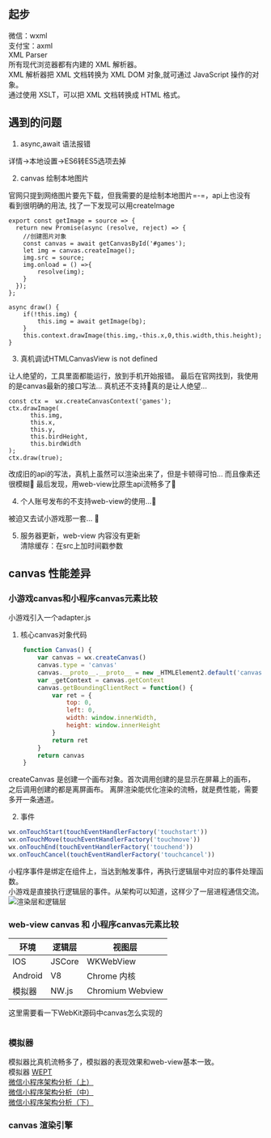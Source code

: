 ## 起步     
微信：wxml     
支付宝：axml     
XML Parser    
所有现代浏览器都有内建的 XML 解析器。   
XML 解析器把 XML 文档转换为 XML DOM 对象,就可通过 JavaScript 操作的对象。  
通过使用 XSLT，可以把 XML 文档转换成 HTML 格式。        
## 遇到的问题       

1. async,await 语法报错       

详情->本地设置->ES6转ES5选项去掉        

2. canvas 绘制本地图片  

官网只提到网络图片要先下载，但我需要的是绘制本地图片=-=，api上也没有        
看到很明确的用法, 找了一下发现可以用createImage                        

``` 
export const getImage = source => {
  return new Promise(async (resolve, reject) => {
    //创建图片对象
    const canvas = await getCanvasById('#games');
    let img = canvas.createImage();
    img.src = source;
    img.onload = () =>{
        resolve(img);
    }
  });
};

async draw() {
    if(!this.img) {
        this.img = await getImage(bg);
    }
    this.context.drawImage(this.img,-this.x,0,this.width,this.height);
}
```

3. 真机调试HTMLCanvasView is not defined  

让人绝望的，工具里面都能运行，放到手机开始报错。 
最后在官网找到，我使用的是canvas最新的接口写法... 
真机还不支持🙉真的是让人绝望... 

``` 
const ctx =  wx.createCanvasContext('games');
ctx.drawImage(
      this.img,
      this.x,
      this.y,
      this.birdHeight,
      this.birdWidth
);
ctx.draw(true);
```

改成旧的api的写法，真机上虽然可以渲染出来了，但是卡顿得可怕... 
而且像素还很模糊🙉
最后发现，用web-view比原生api流畅多了🙉    

4. 个人账号发布的不支持web-view的使用...🙉  

被迫又去试小游戏那一套... 🙉   

5. 服务器更新，web-view 内容没有更新  
清除缓存：在src上加时间戳参数    
    

## canvas 性能差异    

### 小游戏canvas和小程序canvas元素比较   
小游戏引入一个adapter.js  
1. 核心canvas对象代码      
``` js
	function Canvas() {
	    var canvas = wx.createCanvas()
	    canvas.type = 'canvas'
	    canvas.__proto__.__proto__ = new _HTMLElement2.default('canvas')
	    var _getContext = canvas.getContext
	    canvas.getBoundingClientRect = function() {
	        var ret = {
	            top: 0,
	            left: 0,
	            width: window.innerWidth,
	            height: window.innerHeight
	        }
	        return ret
	    }
	    return canvas
	}
```

createCanvas 是创建一个画布对象。首次调用创建的是显示在屏幕上的画布，
之后调用创建的都是离屏画布。
离屏渲染能优化渲染的流畅，就是费性能，需要多开一条通道。    

2. 事件 

``` js
wx.onTouchStart(touchEventHandlerFactory('touchstart'))
wx.onTouchMove(touchEventHandlerFactory('touchmove'))
wx.onTouchEnd(touchEventHandlerFactory('touchend'))
wx.onTouchCancel(touchEventHandlerFactory('touchcancel'))
```
小程序事件是绑定在组件上，当达到触发事件，再执行逻辑层中对应的事件处理函数。  
小游戏是直接执行逻辑层的事件。从架构可以知道，这样少了一层进程通信交流。    
![渲染层和逻辑层](https://res.wx.qq.com/wxdoc/dist/assets/img/4-1.ad156d1c.png)   

### web-view canvas 和 小程序canvas元素比较      
|  环境   | 逻辑层  | 视图层|
|  ----  | ----  | ----  |
| IOS  | JSCore |WKWebView |
| Android  | V8 |Chrome 内核|
| 模拟器|NW.js| Chromium Webview|

这里需要看一下WebKit源码中canvas怎么实现的  
```
```

### 模拟器    
模拟器比真机流畅多了，模拟器的表现效果和web-view基本一致。    
模拟器 [WEPT](https://github.com/chemzqm/wept)    
[微信小程序架构分析（上）](https://zhuanlan.zhihu.com/p/22754296)   
[微信小程序架构分析（中）](https://zhuanlan.zhihu.com/p/22765476)   
[微信小程序架构分析（下）](https://zhuanlan.zhihu.com/p/22932309)   

### canvas 渲染引擎   

